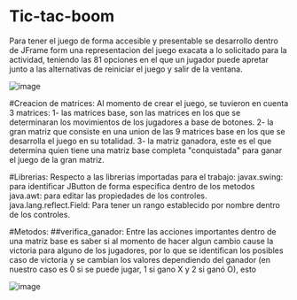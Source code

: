 # Tic-tac-boom
Para tener el juego de forma accesible y presentable se desarrollo dentro de JFrame form una representacion del juego exacata a lo solicitado para la actividad,
teniendo las 81 opciones en el que un jugador puede apretar junto a las alternativas de reiniciar el juego y salir de la ventana.

![image](https://github.com/Cristo100/Tic-tac-boom/assets/135175850/ff53b9a8-b04b-425c-8267-decaef81df63)


#Creacion de matrices:
Al momento de crear el juego, se tuvieron en cuenta 3 matrices:
1- las matrices base, son las matrices en los que se determinaran los movimientos de los jugadores a base de botones.
2- la gran matriz que consiste en una union de las 9 matrices base en los que se desarrolla el juego en su totalidad.
3- la matriz ganadora, este es el que determina quien tiene una matriz base completa "conquistada" para ganar el juego de la gran matriz.


#Librerias:
Respecto a las librerias importadas para el trabajo:
javax.swing: para identificar JButton de forma especifica dentro de los metodos
java.awt: para editar las propiedades de los controles.
java.lang.reflect.Field: Para tener un rango establecido por nombre dentro de los controles.

#Metodos:
##verifica_ganador:
Entre las acciones importantes dentro de una matriz base es saber si al momento de hacer algun cambio cause la victoria para alguno de
los jugadores, por lo que se identifican los posibles caso de victoria y se cambian los valores dependiendo del ganador (en nuestro caso es 0 si se puede jugar, 1 si gano X y
2 si ganó O), esto 


![image](https://github.com/Cristo100/Tic-tac-boom/assets/135175850/6bb70054-537a-4bac-a020-0207e2918167)
